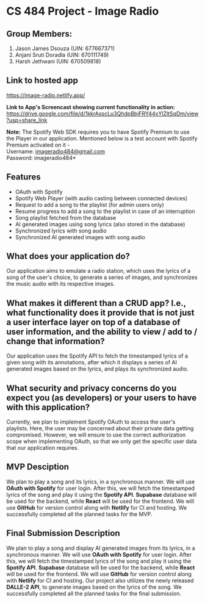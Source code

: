 # CS 484 Project - Image Radio

## Group Members:

1. Jason James Dsouza (UIN: 677667371)
2. Anjani Sruti Doradla (UIN: 670111749)
3. Harsh Jethwani (UIN: 670509818)

## Link to hosted app

https://image-radio.netlify.app/<br/>

<b>Link to App's Screencast showing current functionality in action:</b> https://drive.google.com/file/d/1kkrAsscLu3QhdpBbjFRY44xYlZltSqDm/view?usp=share_link

<b>Note:</b> The Spotify Web SDK requires you to have Spotify Premium to use the Player in our application. Mentioned below is a test account with Spotify Premium activated on it -<br/>
Username: imageradio484@gmail.com<br/>
Password: imageradio484$*$

## Features

-   OAuth with Spotify
-   Spotify Web Player (with audio casting between connected devices)
-   Request to add a song to the playlist (for admin users only)
-   Resume progress to add a song to the playlist in case of an interruption
-   Song playlist fetched from the database
-   AI generated images using song lyrics (also stored in the database)
-   Synchronized lyrics with song audio
-   Synchronized AI generated images with song audio

## What does your application do?

Our application aims to emulate a radio station, which uses the lyrics of a song of the user's choice, to generate a series of images, and synchronizes the music audio with its respective images.

## What makes it different than a CRUD app? I.e., what functionality does it provide that is not just a user interface layer on top of a database of user information, and the ability to view / add to / change that information?

Our application uses the Spotify API to fetch the timestamped lyrics of a given song with its annotations, after which it displays a series of AI generated images based on the lyrics, and plays its synchronized audio.

## What security and privacy concerns do you expect you (as developers) or your users to have with this application?

Currently, we plan to implement Spotify OAuth to access the user's playlists. Here, the user may be concerned about their private data getting compromised. However, we will ensure to use the correct authorization scope when implementing OAuth, so that we only get the specific user data that our application requires.

## MVP Desciption

We plan to play a song and its lyrics, in a synchronous manner. We will use <b>OAuth with Spotify</b> for user login. After this, we will fetch the timestamped lyrics of the song and play it using the <b>Spotify API</b>. <b>Supabase</b> database will be used for the backend, while <b>React</b> will be used for the frontend. We will use <b>GitHub</b> for version control along with <b>Netlify</b> for CI and hosting. We successfully completed all the planned tasks for the MVP.

## Final Submission Description

We plan to play a song and display AI generated images from its lyrics, in a synchronous manner. We will use <b>OAuth with Spotify</b> for user login. After this, we will fetch the timestamped lyrics of the song and play it using the <b>Spotify API</b>. <b>Supabase</b> database will be used for the backend, while <b>React</b> will be used for the frontend. We will use <b>GitHub</b> for version control along with <b>Netlify</b> for CI and hosting. Our project also utilizes the newly released <b>DALLE-2 API</b>, to generate images based on the lyrics of the song. We successfully completed all the planned tasks for the final submission.

